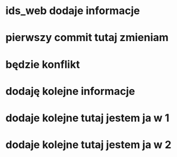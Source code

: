 # ids_web dodaje informacje

# pierwszy commit tutaj zmieniam 

# będzie konflikt

# dodaję kolejne informacje

# dodaje kolejne tutaj jestem ja w 1
# dodaje kolejne tutaj jestem ja w 2
